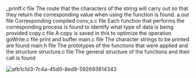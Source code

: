_printf.c file
The route that the characters of the string will carry out so that they return the corresponding value when using the function is found.
a.out file
Corresponding compiled
conv_s.c file
Each function that performs the corresponding process is found to identify what type of data is being provided
copy.c file
A copy is saved in this to optimize the operation
goWrite.c file
print and buffer
main.c file
The character strings to be printed are found
main.h file
The prototypes of the functions that were applied and the structure
structure.c file
The general structure of the functions and their call is found

![afb1c1d3-7c4a-45d0-8ed9-592693614343](https://user-images.githubusercontent.com/98244181/160253059-3eaa9a37-1055-4eb8-9d1b-1885857f1e69.jpeg)
